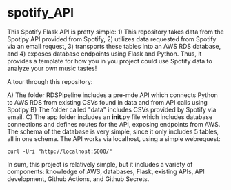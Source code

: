 # spotify_API

This Spotify Flask API is pretty simple: 1) This repository takes data from the Spotipy API provided from Spotify, 2) utilizes data requested from Spotify via an email request, 3) transports these tables into an AWS RDS database, and 4) exposes database endpoints using Flask and Python. Thus, it provides a template for how you in you project could use Spotify data to analyze your own music tastes! 

A tour through this repository:

A) The folder RDSPipeline includes a pre-mde API which connects Python to AWS RDS from existing CSVs found in data and from API calls using Spotipy
B) The folder called "data" includes CSVs provided by Spotify via email.
C) The app folder includes an __init__.py file which includes database connections and defines routes for the API, exposing endpoints from AWS. The schema of the database is very simple, since it only includes 5 tables, all in one schema. The API works via localhost, using a simple webrequest:

```
curl -Uri "http://localhost:5000/"
```

In sum, this project is relatively simple, but it includes a variety of components: knowledge of AWS, databases, Flask, existing APIs, API development, Github Actions, and Github Secrets.
